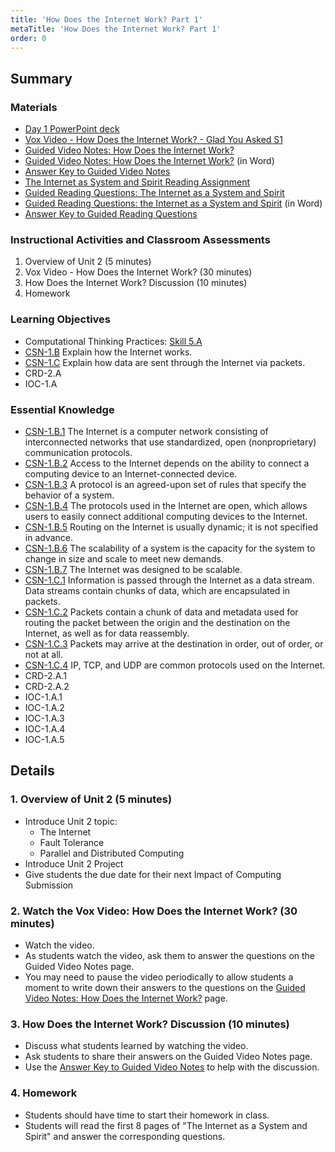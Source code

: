 ```yaml
---
title: 'How Does the Internet Work? Part 1'
metaTitle: 'How Does the Internet Work? Part 1'
order: 0
---
```


## Summary

### Materials

* [Day 1 PowerPoint deck](https://1drv.ms/w/s!AqsgsTyHBmRBjzZs__tNSQiZSH5L?e=I4KlHk)
* [Vox Video - How Does the Internet Work? - Glad You Asked S1](https://youtu.be/TNQsmPf24go)
* [Guided Video Notes: How Does the Internet Work?](#)
* [Guided Video Notes: How Does the Internet Work?](https://1drv.ms/w/s!AqsgsTyHBmRBjzUiR1P_g0A7k3a_?e=4TSQzs) (in Word)
* [Answer Key to Guided Video Notes](../guided-video-notes)
* [The Internet as System and Spirit Reading Assignment](#)
* [Guided Reading Questions: The Internet as a System and Spirit](#)
* [Guided Reading Questions: the Internet as a System and Spirit](https://1drv.ms/w/s!AqsgsTyHBmRBjzSc5TJ_Apu9M9wp?e=4OcfaC) (in Word)
* [Answer Key to Guided Reading Questions](#)

### Instructional Activities and Classroom Assessments

1. Overview of Unit 2 (5 minutes)
2. Vox Video - How Does the Internet Work? (30 minutes)
3. How Does the Internet Work? Discussion (10 minutes)
4. Homework

### Learning Objectives

* Computational Thinking Practices: [Skill 5.A](https://apcentral.collegeboard.org/pdf/ap-computer-science-principles-course-and-exam-description.pdf#page=23)
* [CSN-1.B](https://apcentral.collegeboard.org/pdf/ap-computer-science-principles-course-and-exam-description.pdf?course=ap-computer-science-principles#page=110) Explain how the Internet works.
* [CSN-1.C](https://apcentral.collegeboard.org/pdf/ap-computer-science-principles-course-and-exam-description.pdf?course=ap-computer-science-principles#page=111) Explain how data are sent through the Internet via packets. 
* CRD-2.A
* IOC-1.A 

### Essential Knowledge 

* [CSN-1.B.1](https://apcentral.collegeboard.org/pdf/ap-computer-science-principles-course-and-exam-description.pdf?course=ap-computer-science-principles#page=110) The Internet is a computer network consisting of interconnected networks that use standardized, open (nonproprietary) communication protocols.
* [CSN-1.B.2](https://apcentral.collegeboard.org/pdf/ap-computer-science-principles-course-and-exam-description.pdf?course=ap-computer-science-principles#page=110) Access to the Internet depends on the ability to connect a computing device to an Internet-connected device.
* [CSN-1.B.3](https://apcentral.collegeboard.org/pdf/ap-computer-science-principles-course-and-exam-description.pdf?course=ap-computer-science-principles#page=110) A protocol is an agreed-upon set of rules that specify the behavior of a system.
* [CSN-1.B.4](https://apcentral.collegeboard.org/pdf/ap-computer-science-principles-course-and-exam-description.pdf?course=ap-computer-science-principles#page=110) The protocols used in the Internet are open, which allows users to easily connect additional computing devices to the Internet.
* [CSN-1.B.5](https://apcentral.collegeboard.org/pdf/ap-computer-science-principles-course-and-exam-description.pdf?course=ap-computer-science-principles#page=110) Routing on the Internet is usually dynamic; it is not specified in advance.
* [CSN-1.B.6](https://apcentral.collegeboard.org/pdf/ap-computer-science-principles-course-and-exam-description.pdf?course=ap-computer-science-principles#page=110) The scalability of a system is the capacity for the system to change in size and scale to meet new demands.
* [CSN-1.B.7](https://apcentral.collegeboard.org/pdf/ap-computer-science-principles-course-and-exam-description.pdf?course=ap-computer-science-principles#page=110) The Internet was designed to be scalable.
* [CSN-1.C.1](https://apcentral.collegeboard.org/pdf/ap-computer-science-principles-course-and-exam-description.pdf?course=ap-computer-science-principles#page=111) Information is passed through the Internet as a data stream. Data streams contain chunks of data, which are encapsulated in packets.
* [CSN-1.C.2](https://apcentral.collegeboard.org/pdf/ap-computer-science-principles-course-and-exam-description.pdf?course=ap-computer-science-principles#page=111) Packets contain a chunk of data and metadata used for routing the packet between the origin and the destination on the Internet, as well as for data reassembly.
* [CSN-1.C.3](https://apcentral.collegeboard.org/pdf/ap-computer-science-principles-course-and-exam-description.pdf?course=ap-computer-science-principles#page=111) Packets may arrive at the destination in order, out of order, or not at all.
* [CSN-1.C.4](https://apcentral.collegeboard.org/pdf/ap-computer-science-principles-course-and-exam-description.pdf?course=ap-computer-science-principles#page=111) IP, TCP, and UDP are common protocols used on the Internet.
* CRD-2.A.1
* CRD-2.A.2
* IOC-1.A.1
* IOC-1.A.2
* IOC-1.A.3
* IOC-1.A.4
* IOC-1.A.5

## Details

### 1. Overview of Unit 2 (5 minutes)

* Introduce Unit 2 topic:
    * The Internet
    * Fault Tolerance
    * Parallel and Distributed Computing
* Introduce Unit 2 Project
* Give students the due date for their next Impact of Computing Submission

### 2. Watch the Vox Video: How Does the Internet Work? (30 minutes)

* Watch the video.
* As students watch the video, ask them to answer the questions on the Guided Video Notes page.
* You may need to pause the video periodically to allow students a moment to write down their answers to the questions on the [Guided Video Notes: How Does the Internet Work?](#) page.

### 3. How Does the Internet Work? Discussion (10 minutes)

* Discuss what students learned by watching the video.
* Ask students to share their answers on the Guided Video Notes page.
* Use the [Answer Key to Guided Video Notes](#) to help with the discussion.

### 4. Homework

* Students should have time to start their homework in class.
* Students will read the first 8 pages of "The Internet as a System and Spirit" and answer the corresponding questions.
